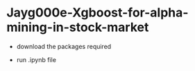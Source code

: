 # Jayg000e-Xgboost-for-alpha-mining-in-stock-market

* download the packages required

* run .ipynb file
